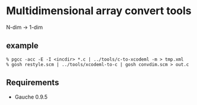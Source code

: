 # Multidimensional array convert tools

N-dim → 1-dim

## example
```
% pgcc -acc -E -I <incdir> *.c | ../tools/c-to-xcodeml -m > tmp.xml
% gosh restyle.scm | ../tools/xcodeml-to-c | gosh convdim.scm > out.c
```

## Requirements
* Gauche 0.9.5
